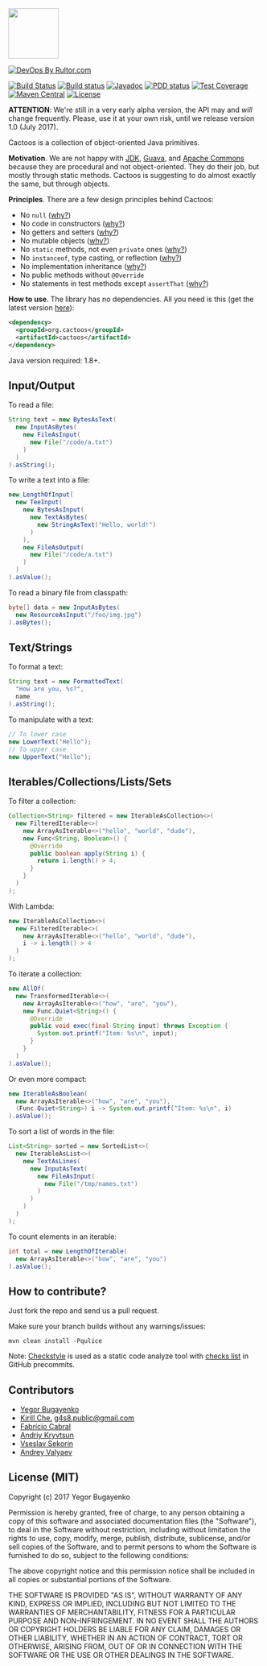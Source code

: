<img src="http://cf.jare.io/?u=http%3A%2F%2Fwww.yegor256.com%2Fimages%2Fbooks%2Felegant-objects%2Fcactus.svg" height="100px" />

[![DevOps By Rultor.com](http://www.rultor.com/b/yegor256/cactoos)](http://www.rultor.com/p/yegor256/cactoos)

[![Build Status](https://travis-ci.org/yegor256/cactoos.svg?branch=master)](https://travis-ci.org/yegor256/cactoos)
[![Build status](https://ci.appveyor.com/api/projects/status/8vs8huy61og6jwif?svg=true)](https://ci.appveyor.com/project/yegor256/cactoos)
[![Javadoc](https://javadoc-emblem.rhcloud.com/doc/org.cactoos/cactoos/badge.svg?color=blue&prefix=v)](http://www.javadoc.io/doc/org.cactoos/cactoos)
[![PDD status](http://www.0pdd.com/svg?name=yegor256/cactoos)](http://www.0pdd.com/p?name=yegor256/cactoos)
[![Test Coverage](https://img.shields.io/codecov/c/github/yegor256/cactoos.svg)](https://codecov.io/github/yegor256/cactoos?branch=master)
[![Maven Central](https://img.shields.io/maven-central/v/org.cactoos/cactoos.svg)](https://maven-badges.herokuapp.com/maven-central/org.cactoos/cactoos)
[![License](https://img.shields.io/badge/license-MIT-green.svg)](https://github.com/yegor256/cactoos/blob/master/LICENSE.txt)

**ATTENTION**: We're still in a very early alpha version, the API
may and _will_ change frequently. Please, use it at your own risk,
until we release version 1.0 (July 2017).

Cactoos is a collection of object-oriented Java primitives.

**Motivation**.
We are not happy with
[JDK](https://en.wikipedia.org/wiki/Java_Development_Kit),
[Guava](https://github.com/google/guava), and
[Apache Commons](https://commons.apache.org/) because
they are procedural and not object-oriented. They do their job,
but mostly through static methods. Cactoos is suggesting
to do almost exactly the same, but through objects.

**Principles**.
There are a few design principles behind Cactoos:

  * No `null` ([why?](http://www.yegor256.com/2014/05/13/why-null-is-bad.html))
  * No code in constructors ([why?](http://www.yegor256.com/2015/05/07/ctors-must-be-code-free.html))
  * No getters and setters ([why?](http://www.yegor256.com/2014/09/16/getters-and-setters-are-evil.html))
  * No mutable objects ([why?](http://www.yegor256.com/2014/06/09/objects-should-be-immutable.html))
  * No `static` methods, not even `private` ones ([why?](http://www.yegor256.com/2017/02/07/private-method-is-new-class.html))
  * No `instanceof`, type casting, or reflection ([why?](http://www.yegor256.com/2015/04/02/class-casting-is-anti-pattern.html))
  * No implementation inheritance ([why?](http://www.yegor256.com/2016/09/13/inheritance-is-procedural.html))
  * No public methods without `@Override`
  * No statements in test methods except `assertThat` ([why?](http://www.yegor256.com/2017/05/17/single-statement-unit-tests.html))

**How to use**.
The library has no dependencies. All you need is this
(get the latest version [here](https://github.com/yegor256/cactoos/releases)):

```xml
<dependency>
  <groupId>org.cactoos</groupId>
  <artifactId>cactoos</artifactId>
</dependency>
```

Java version required: 1.8+.

## Input/Output

To read a file:

```java
String text = new BytesAsText(
  new InputAsBytes(
    new FileAsInput(
      new File("/code/a.txt")
    )
  )
).asString();
```

To write a text into a file:

```java
new LengthOfInput(
  new TeeInput(
    new BytesAsInput(
      new TextAsBytes(
        new StringAsText("Hello, world!")
      )
    ),
    new FileAsOutput(
      new File("/code/a.txt")
    )
  )
).asValue();
```

To read a binary file from classpath:

```java
byte[] data = new InputAsBytes(
  new ResourceAsInput("/foo/img.jpg")
).asBytes();
```

## Text/Strings

To format a text:

```java
String text = new FormattedText(
  "How are you, %s?",
  name
).asString();
```

To manipulate with a text:

```java
// To lower case
new LowerText("Hello");
// To upper case
new UpperText("Hello");
```

## Iterables/Collections/Lists/Sets

To filter a collection:

```java
Collection<String> filtered = new IterableAsCollection<>(
  new FilteredIterable<>(
    new ArrayAsIterable<>("hello", "world", "dude"),
    new Func<String, Boolean>() {
      @Override
      public boolean apply(String i) {
        return i.length() > 4;
      }
    }
  )
);
```

With Lambda:

```java
new IterableAsCollection<>(
  new FilteredIterable<>(
    new ArrayAsIterable<>("hello", "world", "dude"),
    i -> i.length() > 4
  )
);
```

To iterate a collection:

```java
new AllOf(
  new TransformedIterable<>(
    new ArrayAsIterable<>("how", "are", "you"),
    new Func.Quiet<String>() {
      @Override
      public void exec(final String input) throws Exception {
        System.out.printf("Item: %s\n", input);
      }
    }
  )
).asValue();
```

Or even more compact:

```java
new IterableAsBoolean(
  new ArrayAsIterable<>("how", "are", "you"),
  (Func.Quiet<String>) i -> System.out.printf("Item: %s\n", i)
).asValue();
```

To sort a list of words in the file:

```java
List<String> sorted = new SortedList<>(
  new IterableAsList<>(
    new TextAsLines(
      new InputAsText(
        new FileAsInput(
          new File("/tmp/names.txt")
        )
      )
    )
  )
);
```

To count elements in an iterable:

```java
int total = new LengthOfIterable(
  new ArrayAsIterable<>("how", "are", "you")
).asValue();
```

## How to contribute?

Just fork the repo and send us a pull request.

Make sure your branch builds without any warnings/issues:

```
mvn clean install -Pqulice
```

Note: [Checkstyle](https://en.wikipedia.org/wiki/Checkstyle) is used as a static code analyze tool with
[checks list](http://checkstyle.sourceforge.net/checks.html) in GitHub precommits.

## Contributors

  - [Yegor Bugayenko](https://github.com/yegor256)
  - [Kirill Che.](https://github.com/g4s8) g4s8.public@gmail.com
  - [Fabrício Cabral](https://github.com/fabriciofx)
  - [Andriy Kryvtsun](https://github.com/englishman)
  - [Vseslav Sekorin](https://github.com/VsSekorin)
  - [Andrey Valyaev](https://github.com/DronMDF)

## License (MIT)

Copyright (c) 2017 Yegor Bugayenko

Permission is hereby granted, free of charge, to any person obtaining a copy
of this software and associated documentation files (the "Software"), to deal
in the Software without restriction, including without limitation the rights
to use, copy, modify, merge, publish, distribute, sublicense, and/or sell
copies of the Software, and to permit persons to whom the Software is
furnished to do so, subject to the following conditions:

The above copyright notice and this permission notice shall be included
in all copies or substantial portions of the Software.

THE SOFTWARE IS PROVIDED "AS IS", WITHOUT WARRANTY OF ANY KIND, EXPRESS OR
IMPLIED, INCLUDING BUT NOT LIMITED TO THE WARRANTIES OF MERCHANTABILITY,
FITNESS FOR A PARTICULAR PURPOSE AND NON-INFRINGEMENT. IN NO EVENT SHALL THE
AUTHORS OR COPYRIGHT HOLDERS BE LIABLE FOR ANY CLAIM, DAMAGES OR OTHER
LIABILITY, WHETHER IN AN ACTION OF CONTRACT, TORT OR OTHERWISE, ARISING FROM,
OUT OF OR IN CONNECTION WITH THE SOFTWARE OR THE USE OR OTHER DEALINGS IN THE
SOFTWARE.

